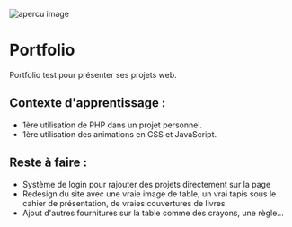 ![apercu image](https://i.imgur.com/QEFED49.png)
# Portfolio

Portfolio test pour présenter ses projets web.

## Contexte d'apprentissage :

- 1ère utilisation de PHP dans un projet personnel.
- 1ère utilisation des animations en CSS et JavaScript.

## Reste à faire :

- Système de login pour rajouter des projets directement sur la page
- Redesign du site avec une vraie image de table, un vrai tapis sous le cahier de présentation, de vraies couvertures de livres
- Ajout d'autres fournitures sur la table comme des crayons, une règle...

